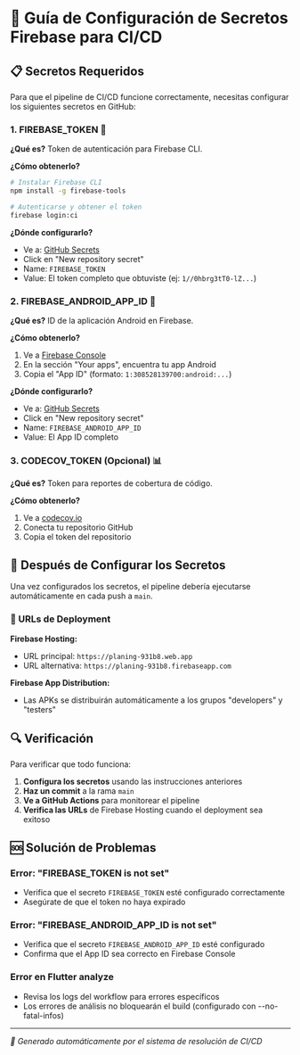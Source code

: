# 🔐 Guía de Configuración de Secretos Firebase para CI/CD

## 📋 Secretos Requeridos

Para que el pipeline de CI/CD funcione correctamente, necesitas configurar los siguientes secretos en GitHub:

### 1. FIREBASE_TOKEN 🔑

**¿Qué es?** Token de autenticación para Firebase CLI.

**¿Cómo obtenerlo?**
```bash
# Instalar Firebase CLI
npm install -g firebase-tools

# Autenticarse y obtener el token
firebase login:ci
```

**¿Dónde configurarlo?**
- Ve a: [GitHub Secrets](https://github.com/oreginha/Quien-Para---2025/settings/secrets/actions)
- Click en "New repository secret"
- Name: `FIREBASE_TOKEN`
- Value: El token completo que obtuviste (ej: `1//0hbrg3tT0-lZ...`)

### 2. FIREBASE_ANDROID_APP_ID 📱

**¿Qué es?** ID de la aplicación Android en Firebase.

**¿Cómo obtenerlo?**
1. Ve a [Firebase Console](https://console.firebase.google.com/project/planing-931b8/settings/general)
2. En la sección "Your apps", encuentra tu app Android
3. Copia el "App ID" (formato: `1:308528139700:android:...`)

**¿Dónde configurarlo?**
- Ve a: [GitHub Secrets](https://github.com/oreginha/Quien-Para---2025/settings/secrets/actions)
- Click en "New repository secret"
- Name: `FIREBASE_ANDROID_APP_ID`  
- Value: El App ID completo

### 3. CODECOV_TOKEN (Opcional) 📊

**¿Qué es?** Token para reportes de cobertura de código.

**¿Cómo obtenerlo?**
1. Ve a [codecov.io](https://codecov.io)
2. Conecta tu repositorio GitHub
3. Copia el token del repositorio

## 🚀 Después de Configurar los Secretos

Una vez configurados los secretos, el pipeline debería ejecutarse automáticamente en cada push a `main`.

### 📍 URLs de Deployment

**Firebase Hosting:** 
- URL principal: `https://planing-931b8.web.app`
- URL alternativa: `https://planing-931b8.firebaseapp.com`

**Firebase App Distribution:**
- Las APKs se distribuirán automáticamente a los grupos "developers" y "testers"

## 🔍 Verificación

Para verificar que todo funciona:

1. **Configura los secretos** usando las instrucciones anteriores
2. **Haz un commit** a la rama `main`
3. **Ve a GitHub Actions** para monitorear el pipeline
4. **Verifica las URLs** de Firebase Hosting cuando el deployment sea exitoso

## 🆘 Solución de Problemas

### Error: "FIREBASE_TOKEN is not set"
- Verifica que el secreto `FIREBASE_TOKEN` esté configurado correctamente
- Asegúrate de que el token no haya expirado

### Error: "FIREBASE_ANDROID_APP_ID is not set"  
- Verifica que el secreto `FIREBASE_ANDROID_APP_ID` esté configurado
- Confirma que el App ID sea correcto en Firebase Console

### Error en Flutter analyze
- Revisa los logs del workflow para errores específicos
- Los errores de análisis no bloquearán el build (configurado con --no-fatal-infos)

---
*🤖 Generado automáticamente por el sistema de resolución de CI/CD*